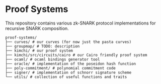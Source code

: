 # Proof Systems

This repository contains various zk-SNARK protocol implementations for recursive SNARK composition.

```
proof-systems/
├── curves/ # our curves (for now just the pasta curves)
├── groupmap/ # TODO: description
├── kimchi/ # our proof system
├── kimchi/src/circuits/cairo # our Cairo friendly proof system
├── ocaml/ # ocaml bindings generator tool
├── oracle/ # implementation of the poseidon hash function
├── poly-commitment/ # polynomial commitment code
├── signer/ # implementation of schnorr signature scheme
└── utils/ # collection of useful functions and traits
```
